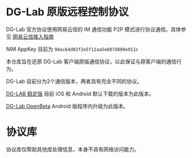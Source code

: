 # DG-Lab 原版远程控制协议
DG-Lab 官方协议使用网易云信的 IM 通信功能 P2P 模式进行协议通信。具体参见 [网易云信接入指南](https://dev.yunxin.163.com/docs/product/IM%E5%8D%B3%E6%97%B6%E9%80%9A%E8%AE%AF/%E6%96%B0%E6%89%8B%E6%8E%A5%E5%85%A5%E6%8C%87%E5%8D%97)

NIM AppKey 目前为 `9dac64d02f2e5f11aa5e887d809e911c`

本仓库旨在还原 DG-Lab 客户端原版通信协议，以此保证与原客户端的通信行为。

DG-Lab 目前分为2个通信版本，两者具有完全不同的协议。  

[DG-LAB 稳定版](README.stable.md) 目前 iOS 和 Android 默认下载的版本为此版本。

[DG-Lab OpenBeta](README.openbeta.md) Android 版程序内升级为此版本。

# 协议库
协议库仅帮助其他库处理信息，本身不具有网络访问能力。


